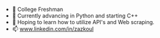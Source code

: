 - 👋 College Freshman
- 👀 Currently advancing in Python and starting C++
- 🌱 Hoping to learn how to utilize API's and Web scraping.
- 📫 www.linkedin.com/in/zazkoul




